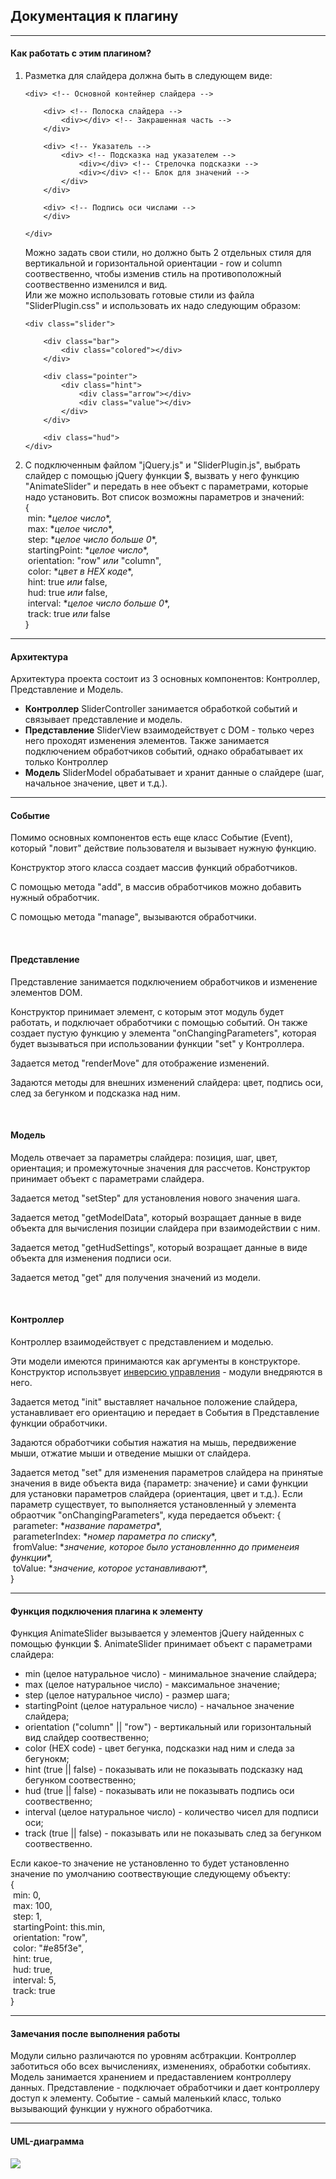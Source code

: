 <p>
<h2>Документация к плагину</h2>

<hr>

<p>
<h4>Как работать с этим плагином?</h4>
<ol>
<li>
Разметка для слайдера должна быть в следующем виде:

	<div> <!-- Основной контейнер слайдера -->

		<div> <!-- Полоска слайдера -->
			<div></div> <!-- Закрашенная часть -->
		</div>

		<div> <!-- Указатель -->
			<div> <!-- Подсказка над указателем -->
				<div></div> <!-- Стрелочка подсказки -->
				<div></div> <!-- Блок для значений -->
			</div>
		</div>

		<div> <!-- Подпись оси числами -->
		</div>

	</div>

Можно задать свои стили, но должно быть 2 отдельных стиля для вертикальной и горизонтальной ориентации - row и column соотвественно, чтобы изменив стиль на противоположный соотвественно изменился и вид.<br>
Или же можно использовать готовые стили из файла "SliderPlugin.css" и использовать их надо следующим образом:

	<div class="slider">

		<div class="bar">
			<div class="colored"></div>
		</div>

		<div class="pointer">
			<div class="hint">
				<div class="arrow"></div>
				<div class="value"></div>
			</div>
		</div>

		<div class="hud">
	</div>
</li>
<li>
С подключенным файлом "jQuery.js" и "SliderPlugin.js", выбрать слайдер с помощью jQuery функции $, вызвать у него функцию "AnimateSlider" и передать в нее объект с параметрами, которые надо установить. Вот список возможны параметров и значений:<br>
{<br>
&nbsp;min: *<i>целое число</i>*,<br>
&nbsp;max: *<i>целое число</i>*,<br>
&nbsp;step: *<i>целое число больше 0</i>*,<br>
&nbsp;startingPoint: *<i>целое число</i>*,<br>
&nbsp;orientation: "row" <i>или</i> "column",<br>
&nbsp;color: *<i>цвет в HEX коде</i>*,<br>
&nbsp;hint: true <i>или</i> false,<br>
&nbsp;hud: true <i>или</i> false,<br>
&nbsp;interval: *<i>целое число больше 0</i>*,<br>
&nbsp;track: true <i>или</i> false<br>
}
</li>
</ol>
</div>
</p>

<hr>
<h4>Архитектура</h4>
Архитектура проекта состоит из 3 основных компонентов: Контроллер, Представление и Модель.
<ul>
<li><b>Контроллер</b> SliderController занимается обработкой событий и связывает представление и модель.</li>
<li><b>Представление</b> SliderView взаимодействует с DOM - только через него проходят изменения элементов. Также занимается подключением обработчиков событий, однако обрабатывает их только Контроллер</li>
<li><b>Модель</b> SliderModel обрабатывает и хранит данные о слайдере (шаг, начальное значение, цвет и т.д.).</li>
</ul>
</p>

<hr>

<p>
<h4>Событие</h4>
Помимо основных компонентов есть еще класс Событие (Event), который "ловит" действие пользователя и вызывает нужную функцию.

Конструктор этого класса создает массив функций обработчиков.

С помощью метода "add", в массив обработчиков можно добавить нужный обработчик.

С помощью метода "manage", вызываются обработчики.
</p>

<br>

<p>
<h4>Представление</h4>
Представление занимается подключением обработчиков и изменение элементов DOM.

Конструктор принимает элемент, с которым этот модуль будет работать, и подключает обработчики с помощью событий. Он также создает пустую функцию у элемента "onChangingParameters", которая будет вызываться при использовании функции "set" у Контроллера.

Задается метод "renderMove" для отображение изменений.

Задаются методы для внешних изменений слайдера: цвет, подпись оси, след за бегунком и подсказка над ним.
</p>

<br>

<p>
<h4>Модель</h4>
Модель отвечает за параметры слайдера: позиция, шаг, цвет, ориентация; и промежуточные значения для рассчетов.
Конструктор принимает объект с параметрами слайдера.

Задается метод "setStep" для установления нового значения шага.

Задается метод "getModelData", который возращает данные в виде объекта для вычисления позиции слайдера при взаимодействии с ним.

Задается метод "getHudSettings", который возращает данные в виде объекта для изменения подписи оси.

Задается метод "get" для получения значений из модели.
</p>

<br>

<p>
<h4>Контроллер</h4>
Контроллер взаимодействует с представлением и моделью.

Эти модели имеются принимаются как аргументы в конструкторе. Конструктор использвует <a href="https://en.wikipedia.org/wiki/Inversion_of_control#Background">инверсию управления</a> - модули внедряются в него.

Задается метод "init" выставляет начальное положение слайдера, устанавливает его ориентацию и передает в События в Представление функции обработчики.

Задаются обработчики события нажатия на мышь, передвижение мыши, отжатие мыши и отведение мышки от слайдера.

Задается метод "set" для изменения параметров слайдера на принятые значения в виде объекта вида {параметр: значение} и сами функции для установки параметров слайдера (ориентация, цвет и т.д.). Если параметр существует, то выполняется установленный у элемента обраотчик "onChangingParameters", куда передается объект:
{<br>
&nbsp;parameter: \*<i>название параметра</i>\*,<br>
&nbsp;parameterIndex: \*<i>номер параметра по списку</i>\*,<br>
&nbsp;fromValue: \*<i>значение, которое было установленнно до применеия функции</i>\*,<br>
&nbsp;toValue: \*<i>значение, которое устанавливают</i>\*,<br>
}
</p>

<hr>

<p>
<h4>Функция подключения плагина к элементу</h4>
Функция AnimateSlider вызывается у элементов jQuery найденных с помощью функции $. AnimateSlider принимает объект с параметрами слайдера:
<ul>
	<li>min (целое натуральное число) - минимальное значение слайдера;</li>
	<li>max (целое натуральное число) - максимальное значение;</li>
	<li>step (целое натуральное число) - размер шага;</li>
	<li>startingPoint (целое натуральное число) - начальное значение слайдера;</li>
	<li>orientation ("column" || "row") - вертикальный или горизонтальный вид слайдер соотвественно;</li>
	<li>color (HEX code) - цвет бегунка, подсказки над ним и следа за бегунокм;</li>
	<li>hint (true || false) - показывать или не показывать подсказку над бегунком соотвественно;</li>
	<li>hud (true || false) - показывать или не показывать подпись оси соотвественно;</li>
	<li>interval (целое натуральное число) - количество чисел для подписи оси;</li>
	<li>track (true || false) - показывать или не показывать след за бегунком соотвественно.</li>
</ul>
Если какое-то значение не установленно то будет установленно значение по умолчанию соотвествующие следующему объекту:<br>
{<br>
&nbsp;min: 0,<br>
&nbsp;max: 100,<br>
&nbsp;step: 1,<br>
&nbsp;startingPoint: this.min,<br>
&nbsp;orientation: "row",<br>
&nbsp;color: "#e85f3e",<br>
&nbsp;hint: true,<br>
&nbsp;hud: true,<br>
&nbsp;interval: 5,<br>
&nbsp;track: true<br>
}
</p>

<hr>

<p>
<h4>Замечания после выполнения работы</h4>
Модули сильно различаются по уровням асбтракции.
Контроллер заботиться обо всех вычислениях, изменениях, обработки событиях.
Модель занимается хранением и предаставлением контроллеру данных.
Представление - подключает обработчики и дает контроллеру доступ к элементу.
Событие - самый маленький класс, только вызывающий функции у нужного обработчика.
</p>

<hr>

<p>
<h4>UML-диаграмма</h4>
<img src="UML.svg">
</p>